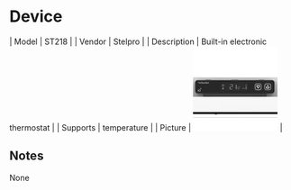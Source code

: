
# Device

| Model | ST218  |
| Vendor  | Stelpro  |
| Description | Built-in electronic thermostat |
| Supports | temperature  |
| Picture | ![../images/devices/ST218.jpg](../images/devices/ST218.jpg) |

## Notes

None
